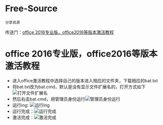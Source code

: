 # Free-Source
    分享资源
    
传送门：[office 2016专业版，office2016等版本激活教程](https://github.com/Rain120/Free-Source/tree/master/office%20%E7%A0%B4%E8%A7%A3%E6%95%99%E7%A8%8B)
# office 2016专业版，office2016等版本激活教程
  - 进入office激活教程中选择自己的版本进入相应的文件夹，下载相应的bat.txt
  - 将bat.txt改为bat.cmd，默认是没有显示文件扩展名的，打开方式如下![打开文件扩展名](https://pic3.zhimg.com/80/v2-132b3a57a1be0eee203775529e6f3c02_hd.jpg)
  - 然后右击bat.cmd，用管理员身份运行![管理员身份运行](https://pic2.zhimg.com/80/v2-a8edacb5e790ccae2819e58286f5763f_hd.jpg)
  - 运行ing: ![运行ing](https://pic4.zhimg.com/80/v2-6e9a56bba03bfc1a47edb277b0f07625_hd.jpg)
  - 运行完成：![运行完成](https://pic3.zhimg.com/80/v2-cf474511e4343585a8471b10c937f21d_hd.jpg)
  - 激活完成：![激活完成](https://pic4.zhimg.com/80/v2-df6d0820be380896756cdf913b91baa7_hd.jpg)
